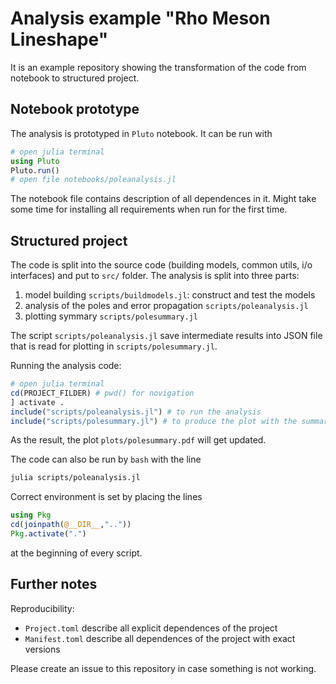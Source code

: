 # Analysis example "Rho Meson Lineshape"

It is an example repository showing the transformation of the code from notebook to structured project.

## Notebook prototype
The analysis is prototyped in `Pluto` notebook. It can be run with
```julia
# open julia terminal
using Pluto
Pluto.run()
# open file notebooks/poleanalysis.jl
```
The notebook file contains description of all dependences in it. Might take some time for installing all requirements when run for the first time.

## Structured project
The code is split into the source code (building models, common utils, i/o interfaces) and put to `src/` folder.
The analysis is split into three parts:
1. model building `scripts/buildmodels.jl`: construct and test the models
2. analysis of the poles and error propagation `scripts/poleanalysis.jl`
3. plotting symmary `scripts/polesummary.jl`

The script `scripts/poleanalysis.jl` save intermediate results into JSON file that is read for plotting in `scripts/polesummary.jl`.

Running the analysis code:
```julia
# open julia terminal
cd(PROJECT_FILDER) # pwd() for novigation
] activate .
include("scripts/poleanalysis.jl") # to run the analysis
include("scripts/polesummary.jl") # to produce the plot with the summary
```
As the result, the plot `plots/polesummary.pdf` will get updated.


The code can also be run by `bash` with the line
```bash
julia scripts/poleanalysis.jl
```

Correct environment is set by placing the lines
```julia
using Pkg
cd(joinpath(@__DIR__,".."))
Pkg.activate(".")
```
at the beginning of every script.

## Further notes

Reproducibility:
 - `Project.toml` describe all explicit dependences of the project
 - `Manifest.toml` describe all dependences of the project with exact versions

Please create an issue to this repository in case something is not working.
